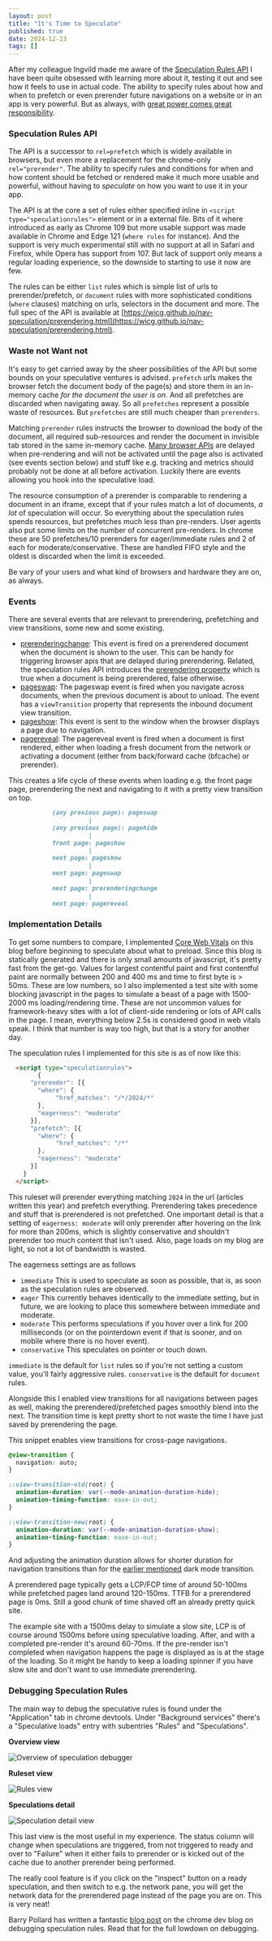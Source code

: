 ```yaml
---
layout: post
title: "It's Time to Speculate"
published: true
date: 2024-12-23
tags: []
---
```


After my colleague Ingvild made me aware of the [Speculation Rules API](https://developer.mozilla.org/en-US/docs/Web/API/Speculation_Rules_API) I have been quite obsessed with learning more about it, testing it out and see how it feels to use in actual code. The ability to specify rules about how and when to prefetch or even prerender future navigations on a website or in an app is very powerful. But as always, with [great power comes great responsibility](https://en.wikipedia.org/wiki/With_great_power_comes_great_responsibility). 

<h3><a name="rules">Speculation Rules API</a></h3>

The API is a successor to `rel=prefetch` which is widely available in browsers, but even more a replacement for the chrome-only `rel="prerender"`. The ability to specify rules and conditions for when and how content should be fetched or rendered make it much more usable and powerful, without having to _speculate_ on how you want to use it in your app. 

The API is at the core a set of rules either specified inline in `<script type="speculationrules">` element or in a external file. Bits of it where introduced as early as Chrome 109 but more usable support was made available in Chrome and Edge 121 (`where rules` for instance). And the support is very much experimental still with no support at all in Safari and Firefox, while Opera has support from 107. But lack of support only means a regular loading experience, so the downside to starting to use it now are few. 

The rules can be either `list` rules which is simple list of urls to prerender/prefetch, or `document` rules with more sophisticated conditions (`where` clauses) matching on urls, selectors in the document and more. The full spec of the API is available at [https://wicg.github.io/nav-speculation/prerendering.html](https://wicg.github.io/nav-speculation/prerendering.html).

<h3><a name="waste">Waste not Want not</a></h3>

It's easy to get carried away by the sheer possibilities of the API but some bounds on your speculative ventures is advised. `prefetch` urls makes the browser fetch the document body of the page(s) and store them in an in-memory cache _for the document the user is on_. And all prefetches are discarded when navigating away. So all `prefetches` represent a possible waste of resources. But `prefetches` are still much cheaper than `prerenders`. 

Matching `prerender` rules instructs the browser to download the body of the document, all required sub-resources and render the document in invisible tab stored in the same in-memory cache. [Many browser APIs](https://developer.mozilla.org/en-US/docs/Web/API/Speculation_Rules_API#platform_features_deferred_or_restricted_during_prerender) are delayed when pre-rendering and will not be activated until the page also is activated (see events section below) and stuff like e.g. tracking and metrics should probably not be done at all before activation. Luckily there are events allowing you hook into the speculative load. 

The resource consumption of a prerender is comparable to rendering a document in an iframe, except that if your rules match a lot of documents, _a lot_ of speculation will occur. So everything about the speculation rules spends resources, but prefetches much less than pre-renders. User agents also put some limits on the number of concurrent pre-renders. In chrome these are 50 prefetches/10 prerenders for eager/immediate rules and 2 of each for moderate/conservative. These are handled FIFO style and the oldest is discarded when the limit is exceeded. 

Be vary of your users and what kind of browsers and hardware they are on, as always.

<h3><a name="events">Events</a></h3>

There are several events that are relevant to prerendering, prefetching and view transitions, some new and some existing. 

- [prerenderingchange](https://developer.mozilla.org/en-US/docs/Web/API/Document/prerenderingchange_event): This event is fired on a prerendered document when the document is shown to the user. This can be handy for triggering browser apis that are delayed during prerendering. Related, the speculation rules API introduces the 
[prerendering property](https://developer.mozilla.org/en-US/docs/Web/API/Document/prerendering) which is true when a document is being prerendered, false otherwise. 
- [pageswap](https://developer.mozilla.org/en-US/docs/Web/API/Window/pageswap_event): The pageswap event is fired when you navigate across documents, when the previous document is about to unload. The event has a `viewTransition` property that represents the inbound document view transition.  
- [pageshow](https://developer.mozilla.org/en-US/docs/Web/API/Window/pageshow_event): This event is sent to the window when the browser displays a page due to navigation. 
- [pagereveal](https://developer.mozilla.org/en-US/docs/Web/API/Window/pagereveal_event): The pagereveal event is fired when a document is first rendered, either when loading a fresh document from the network or activating a document (either from back/forward cache (bfcache) or prerender).

This creates a life cycle of these events when loading e.g. the front page page, prerendering the next and navigating to it with a pretty view transition on top. 

```md
            (any previous page): pageswap
                      |
            (any previous page): pagehide
                      |
            front page: pageshow
                      |
            next page: pageshow
                      |
            next page: pageswap
                      |
            next page: prerenderingchange
                      |
            next page: pagereveal

```

<h3><a name="implementation">Implementation Details</a></h3>

To get some numbers to compare, I implemented [Core Web Vitals](https://web.dev/explore/learn-core-web-vitals) on this blog before beginning to speculate about what to preload. Since this blog is statically generated and there is only small amounts of javascript, it's pretty fast from the get-go. Values for largest contentful paint and first contentful paint are normally between 200 and 400 ms and time to first byte is > 50ms. These are low numbers, so I also implemented a test site with some blocking javascript in the pages to simulate a beast of a page with 1500-2000 ms loading/rendering time. These are not uncommon values for framework-heavy sites with a lot of client-side rendering or lots of API calls in the page. I mean, everything below 2.5s is considered good in web vitals speak. I think that number is way too high, but that is a story for another day. 

The speculation rules I implemented for this site is as of now like this:

```html
  <script type="speculationrules">
        {
      "prerender": [{
        "where": {
             "href_matches": "/*/2024/*"
        },
        "eagerness": "moderate"
      }],
      "prefetch": [{
        "where": {
             "href_matches": "/*"
        },
        "eagerness": "moderate"
      }]
    }
  </script>
```

This ruleset will prerender everything matching `2024` in the url (articles written this year) and prefetch everything. Prerendering takes precedence and stuff that is prerendered is not prefetched. One important detail is that a setting of `eagerness: moderate` will only prerender after hovering on the link for more than 200ms, which is slightly conservative and shouldn't prerender too much content that isn't used. Also, page loads on my blog are light, so not a lot of bandwidth is wasted. 

The eagerness settings are as follows

- `immediate`
This is used to speculate as soon as possible, that is, as soon as the speculation rules are observed.
- `eager` This currently behaves identically to the immediate setting, but in future, we are looking to place this somewhere between immediate and moderate.
- `moderate` This performs speculations if you hover over a link for 200 milliseconds (or on the pointerdown event if that is sooner, and on mobile where there is no hover event).
- `conservative` This speculates on pointer or touch down.

`immediate` is the default for `list` rules so if you're not setting a custom value, you'll fairly aggressive rules. `conservative` is the default for `document` rules. 

Alongside this I enabled view transitions for all navigations between pages as well, making the prerendered/prefetched pages smoothly blend into the next. The transition time is kept pretty short to not waste the time I have just saved by prerendering the page. 

This snippet enables view transitions for cross-page navigations. 

```css
@view-transition {
  navigation: auto;
}

::view-transition-old(root) {
  animation-duration: var(--mode-animation-duration-hide);
  animation-timing-function: ease-in-out;
}

::view-transition-new(root) {
  animation-duration: var(--mode-animation-duration-show);
  animation-timing-function: ease-in-out;
}
```

And adjusting the animation duration allows for shorter duration for navigation transitions than for the <a href="/web/2024/12/14/bringing-a-little-darkness-into-the-world.html" class="no-prerender">earlier mentioned</a> dark mode transition. 

A prerendered page typically gets a LCP/FCP time of around 50-100ms while prefetched pages land around 120-150ms. TTFB for a prerendered page is 0ms. Still a good chunk of time shaved off an already pretty quick site. 

The example site with a 1500ms delay to simulate a slow site, LCP is of course around 1500ms before using speculative loading. After, and with a completed pre-render it's around 60-70ms. If the pre-render isn't completed when navigation happens the page is displayed as is at the stage of the loading. So it might be handy to keep a loading spinner if you have slow site and don't want to use immediate prerendering. 

<h3><a name="debug">Debugging Speculation Rules</a></h3>

The main way to debug the speculative rules is found under the "Application" tab in chrome devtools. Under "Background services" there's a "Speculative loads" entry with subentries "Rules" and "Speculations". 

**Overview view**

<img src="/assets/images/speculation-1.png" alt="Overview of speculation debugger" class="full-bleed"/>

**Ruleset view**

<img src="/assets/images/speculation-2.png" alt="Rules view" class="full-bleed"/>

**Speculations detail**

<img src="/assets/images/speculation-3.png" alt="Speculation detail view" class="full-bleed"/>

This last view is the most useful in my experience. The status column will change when speculations are triggered, from not triggered to ready and over to "Failure" when it either fails to prerender or is kicked out of the cache due to another prerender being performed. 

The really cool feature is if you click on the "inspect" button on a ready speculation, and then switch to e.g. the network pane, you will get the network data for the prerendered page instead of the page you are on. This is very neat!

Barry Pollard has written a fantastic [blog post](https://developer.chrome.com/docs/devtools/application/debugging-speculation-rules) on the chrome dev blog on debugging speculation rules. Read that for the full lowdown on debugging. 
